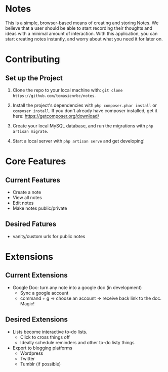 # Notes

This is a simple, browser-based means of creating and storing Notes.
We believe that a user should be able to start recording their thoughts
and ideas with a minimal amount of interaction. With this application,
you can start creating notes instantly, and worry about what you need
it for later on.

# Contributing

## Set up the Project

1. Clone the repo to your local machine with: ``git clone https://github.com/tomasienrbc/notes``.

2. Install the project's dependencies with ``php composer.phar install`` or ``composer install``. If you don't already have composer installed, get it here: https://getcomposer.org/download/

3. Create your local MySQL database, and run the migrations with ``php artisan migrate``.

4. Start a local server with ``php artisan serve`` and get developing!

# Core Features

## Current Features

- Create a note
- View all notes
- Edit notes
- Make notes public/private 

## Desired Fatures

- vanity/custom urls for public notes

# Extensions

## Current Extensions

- Google Doc: turn any note into a google doc (in development)
    - Sync a google account
    - command + g => choose an account => receive back link to the doc. Magic!

## Desired Extensions

- Lists become interactive to-do lists. 
    - Click to cross things off
    - Ideally schedule reminders and other to-do listy things
- Export to blogging platforms
    - Wordpress
    - Twitter
    - Tumblr (if possible)
    